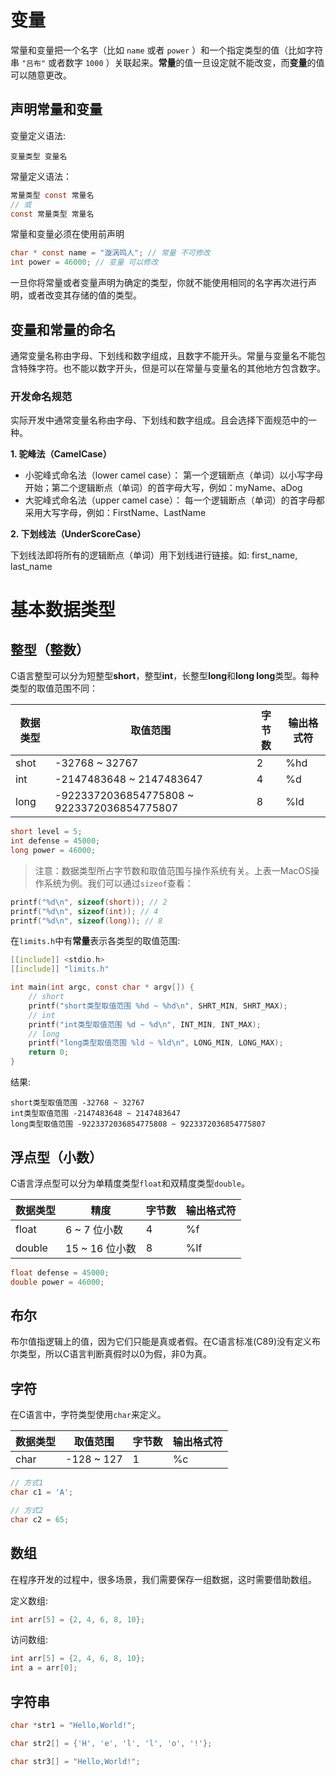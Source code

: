 # 变量

常量和变量把一个名字（比如 `name` 或者 `power` ）和一个指定类型的值（比如字符串 `"吕布"` 或者数字 `1000` ）关联起来。**常量**的值一旦设定就不能改变，而**变量**的值可以随意更改。

## 声明常量和变量

变量定义语法:

```
变量类型 变量名
```

常量定义语法：

```c
常量类型 const 常量名
// 或
const 常量类型 常量名
```

常量和变量必须在使用前声明

```c
char * const name = "漩涡鸣人"; // 常量 不可修改
int power = 46000; // 变量 可以修改
```

一旦你将常量或者变量声明为确定的类型，你就不能使用相同的名字再次进行声明，或者改变其存储的值的类型。

## 变量和常量的命名

通常变量名称由字母、下划线和数字组成，且数字不能开头。常量与变量名不能包含特殊字符。也不能以数字开头，但是可以在常量与变量名的其他地方包含数字。

### 开发命名规范

实际开发中通常变量名称由字母、下划线和数字组成。且会选择下面规范中的一种。

**1. 驼峰法（CamelCase）**

* 小驼峰式命名法（lower camel case）： 第一个逻辑断点（单词）以小写字母开始；第二个逻辑断点（单词）的首字母大写，例如：myName、aDog
* 大驼峰式命名法（upper camel case）： 每一个逻辑断点（单词）的首字母都采用大写字母，例如：FirstName、LastName

**2. 下划线法（UnderScoreCase）**

下划线法即将所有的逻辑断点（单词）用下划线进行链接。如: first_name, last_name

# 基本数据类型

## 整型（整数）

C语言整型可以分为短整型**short**，整型**int**，长整型**long**和**long long**类型。每种类型的取值范围不同：

| 数据类型 | 取值范围 | 字节数 | 输出格式符 |
| ---- | ---- | ---- | ---- |
| shot | -32768 ~ 32767 | 2 | %hd |
| int | -2147483648 ~ 2147483647 | 4 | %d |
| long | -9223372036854775808 ~ 9223372036854775807 | 8 | %ld |

```c
short level = 5;
int defense = 45000;
long power = 46000;
```

> 注意：数据类型所占字节数和取值范围与操作系统有关。上表一MacOS操作系统为例。我们可以通过`sizeof`查看：

```c
printf("%d\n", sizeof(short)); // 2
printf("%d\n", sizeof(int)); // 4
printf("%d\n", sizeof(long)); // 8
```

在`limits.h`中有**常量**表示各类型的取值范围:

```c
[[include]] <stdio.h>
[[include]] "limits.h"

int main(int argc, const char * argv[]) {
    // short
    printf("short类型取值范围 %hd ~ %hd\n", SHRT_MIN, SHRT_MAX);
    // int
    printf("int类型取值范围 %d ~ %d\n", INT_MIN, INT_MAX);
    // long
    printf("long类型取值范围 %ld ~ %ld\n", LONG_MIN, LONG_MAX);
    return 0;
}
```

结果:

```
short类型取值范围 -32768 ~ 32767
int类型取值范围 -2147483648 ~ 2147483647
long类型取值范围 -9223372036854775808 ~ 9223372036854775807
```

## 浮点型（小数）

C语言浮点型可以分为单精度类型`float`和双精度类型`double`。

| 数据类型 | 精度 | 字节数 | 输出格式符 |
| ---- | ---- | ---- | ---- |
| float | 6 ~ 7 位小数 | 4 | %f |
| double | 15 ~ 16 位小数 | 8 | %lf |

```c
float defense = 45000;
double power = 46000;
```

## 布尔

布尔值指逻辑上的值，因为它们只能是真或者假。在C语言标准(C89)没有定义布尔类型，所以C语言判断真假时以0为假，非0为真。

## 字符

在C语言中，字符类型使用`char`来定义。

| 数据类型 | 取值范围 | 字节数 | 输出格式符 |
| ---- | ---- | ---- | ---- |
| char | -128 ~ 127 | 1 | %c |

```c
// 方式1
char c1 = 'A';

// 方式2
char c2 = 65;
```

## 数组

在程序开发的过程中，很多场景，我们需要保存一组数据，这时需要借助数组。

定义数组:

```c
int arr[5] = {2, 4, 6, 8, 10};
```

访问数组:

```c
int arr[5] = {2, 4, 6, 8, 10};
int a = arr[0];
```

## 字符串

```c
char *str1 = "Hello,World!";

char str2[] = {'H', 'e', 'l', 'l', 'o', '!'};

char str3[] = "Hello,World!";
```